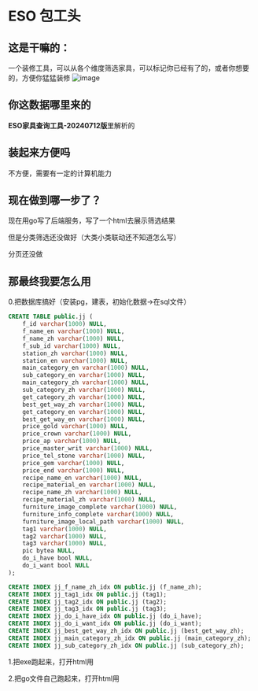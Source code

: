 # ESO 包工头

## 这是干嘛的：

一个装修工具，可以从各个维度筛选家具，可以标记你已经有了的，或者你想要的，方便你猛猛装修
![image](https://github.com/user-attachments/assets/a198c02d-0e03-4d95-89c2-d276d8c135d3)


## 你这数据哪里来的

**ESO家具查询工具-20240712版**里解析的

## 装起来方便吗

不方便，需要有一定的计算机能力

## 现在做到哪一步了？

现在用go写了后端服务，写了一个html去展示筛选结果

但是分类筛选还没做好（大类小类联动还不知道怎么写）

分页还没做

## 那最终我要怎么用

0.把数据库搞好（安装pg，建表，初始化数据->在sql文件）

```sql
CREATE TABLE public.jj (
	f_id varchar(1000) NULL,
	f_name_en varchar(1000) NULL,
	f_name_zh varchar(1000) NULL,
	f_sub_id varchar(1000) NULL,
	station_zh varchar(1000) NULL,
	station_en varchar(1000) NULL,
	main_category_en varchar(1000) NULL,
	sub_category_en varchar(1000) NULL,
	main_category_zh varchar(1000) NULL,
	sub_category_zh varchar(1000) NULL,
	get_category_zh varchar(1000) NULL,
	best_get_way_zh varchar(1000) NULL,
	get_category_en varchar(1000) NULL,
	best_get_way_en varchar(1000) NULL,
	price_gold varchar(1000) NULL,
	price_crown varchar(1000) NULL,
	price_ap varchar(1000) NULL,
	price_master_writ varchar(1000) NULL,
	price_tel_stone varchar(1000) NULL,
	price_gem varchar(1000) NULL,
	price_end varchar(1000) NULL,
	recipe_name_en varchar(1000) NULL,
	recipe_material_en varchar(1000) NULL,
	recipe_name_zh varchar(1000) NULL,
	recipe_material_zh varchar(1000) NULL,
	furniture_image_complete varchar(1000) NULL,
	furniture_info_complete varchar(1000) NULL,
	furniture_image_local_path varchar(1000) NULL,
	tag1 varchar(1000) NULL,
	tag2 varchar(1000) NULL,
	tag3 varchar(1000) NULL,
	pic bytea NULL,
	do_i_have bool NULL,
	do_i_want bool NULL
);

CREATE INDEX jj_f_name_zh_idx ON public.jj (f_name_zh);
CREATE INDEX jj_tag1_idx ON public.jj (tag1);
CREATE INDEX jj_tag2_idx ON public.jj (tag2);
CREATE INDEX jj_tag3_idx ON public.jj (tag3);
CREATE INDEX jj_do_i_have_idx ON public.jj (do_i_have);
CREATE INDEX jj_do_i_want_idx ON public.jj (do_i_want);
CREATE INDEX jj_best_get_way_zh_idx ON public.jj (best_get_way_zh);
CREATE INDEX jj_main_category_zh_idx ON public.jj (main_category_zh);
CREATE INDEX jj_sub_category_zh_idx ON public.jj (sub_category_zh);
```

1.把exe跑起来，打开html用

2.把go文件自己跑起来，打开html用
